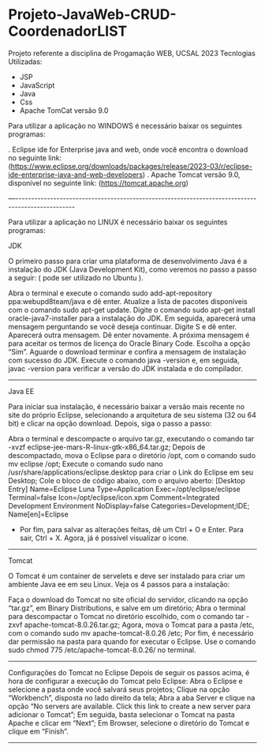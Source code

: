 # Projeto-JavaWeb-CRUD-CoordenadorLIST
Projeto referente a disciplina de Progamação WEB, UCSAL 2023
Tecnlogias Utilizadas:
- JSP
- JavaScript
- Java
- Css
- Apache TomCat versão 9.0

Para utilizar a aplicação no WINDOWS é necessário baixar os seguintes programas:

. Eclipse ide for Enterprise java and web, onde você encontra o download no seguinte link:
(https://www.eclipse.org/downloads/packages/release/2023-03/r/eclipse-ide-enterprise-java-and-web-developers)
. Apache Tomcat versão 9.0, disponível no seguinte link: (https://tomcat.apache.org)

—-------------------------------------------------------------------------------------------------

Para utilizar a aplicação no LINUX é necessário baixar os seguintes programas:

JDK

O primeiro passo para criar uma plataforma de desenvolvimento Java é a instalação do JDK (Java Development Kit), como veremos no passo a passo a seguir: ( pode ser utilizado no Ubuntu ).

Abra o terminal e execute o comando sudo add-apt-repository ppa:webupd8team/java e dê enter.
Atualize a lista de pacotes disponíveis com o comando sudo apt-get update.
Digite o comando sudo apt-get install oracle-java7-installer para a instalação do JDK. Em seguida, aparecerá uma mensagem perguntando se você deseja continuar. Digite S e dê enter.
Aparecerá outra mensagem. Dê enter novamente.
A próxima mensagem é para aceitar os termos de licença do Oracle Binary Code. Escolha a opção “Sim”.
Aguarde o download terminar e confira a mensagem de instalação com sucesso do JDK.
Execute o comando java -version e, em seguida, javac -version para verificar a versão do JDK instalada e do compilador.
______________________________________________

Java EE

Para iniciar sua instalação, é necessário baixar a versão mais recente no site do próprio Eclipse, selecionando a arquitetura de seu sistema (32 ou 64 bit) e clicar na opção download. Depois, siga o passo a passo:


Abra o terminal e descompacte o arquivo tar.gz, executando o comando tar -xvzf eclipse-jee-mars-R-linux-gtk-x86_64.tar.gz;
Depois de descompactado, mova o Eclipse para o diretório /opt, com o comando sudo mv eclipse /opt;
Execute o comando sudo nano /usr/share/applications/eclipse.desktop para criar o Link do Eclipse em seu Desktop;
Cole o bloco de código abaixo, com o arquivo aberto:
[Desktop Entry]
Name=Eclipse Luna
Type=Application
Exec=/opt/eclipse/eclipse
Terminal=false
Icon=/opt/eclipse/icon.xpm
Comment=Integrated Development Environment
NoDisplay=false
Categories=Development;IDE;
Name[en]=Eclipse

- Por fim, para salvar as alterações feitas, dê um Ctrl + O e Enter. Para sair, Ctrl + X. Agora, já é possível visualizar o icone.

__________________________________________________

Tomcat

O Tomcat é um container de servelets e deve ser instalado para criar um ambiente Java ee em seu Linux. Veja os 4 passos para a instalação:

Faça o download do Tomcat no site oficial do servidor, clicando na opção “tar.gz”, em Binary Distributions, e salve em um diretório;
Abra o terminal para descompactar o Tomcat no diretório escolhido, com o comando tar -zxvf apache-tomcat-8.0.26.tar.gz;
Agora, mova o Tomcat para a pasta /etc, com o comando sudo mv apache-tomcat-8.0.26 /etc;
Por fim, é necessário dar permissão na pasta para quando for executar o Eclipse. Use o comando sudo chmod 775 /etc/apache-tomcat-8.0.26/ no terminal.
______________________________________________




Configurações do Tomcat no Eclipse
Depois de seguir os passos acima, é hora de configurar a execução do Tomcat pelo Eclipse:
Abra o Eclipse e selecione a pasta onde você salvará seus projetos;
Clique na opção “Workbench”, disposta no lado direito da tela;
Abra a aba Server e clique na opção “No servers are available. Click this link to create a new server para adicionar o Tomcat”;
Em seguida, basta selecionar o Tomcat na pasta Apache e clicar em “Next”;
Em Browser, selecione o diretório do Tomcat e clique em “Finish”.
______________________________________________
